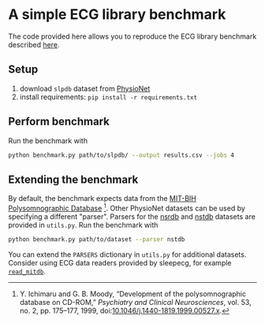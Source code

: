 # A simple ECG library benchmark

The code provided here allows you to reproduce the ECG library benchmark
described
[here](https://www.samproell.io/posts/signal/ecg-library-comparison/).

## Setup

1. download `slpdb` dataset from
   [PhysioNet](https://physionet.org/content/slpdb/1.0.0/)
1. install requirements: `pip install -r requirements.txt`

## Perform benchmark
Run the benchmark with
```bash
python benchmark.py path/to/slpdb/ --output results.csv --jobs 4
```

## Extending the benchmark
By default, the benchmark expects data from the
[MIT-BIH Polysomnographic Database](https://physionet.org/content/slpdb/1.0.0/) [^slpdb-ref].
Other PhysioNet datasets can be used by specifying a different "parser".
Parsers for the [nsrdb](https://physionet.org/content/nsrdb/1.0.0/) and
[nstdb](https://physionet.org/content/nstdb/1.0.0/) datasets are provided in
`utils.py`. Run the benchmark with

```bash
python benchmark.py path/to/dataset --parser nstdb
```

You can extend the `PARSERS` dictionary in `utils.py` for additional datasets.
Consider using ECG data readers provided by sleepecg, for example
[`read_mitdb`](https://sleepecg.readthedocs.io/en/stable/api/datasets/#sleepecg.read_mitdb).

[^slpdb-ref]: Y. Ichimaru and G. B. Moody, “Development of the
    polysomnographic database on CD-ROM,” *Psychiatry and Clinical
    Neurosciences*, vol. 53, no. 2, pp. 175–177, 1999,
    doi:[10.1046/j.1440-1819.1999.00527.x](https://doi.org/10.1046/j.1440-1819.1999.00527.x).
